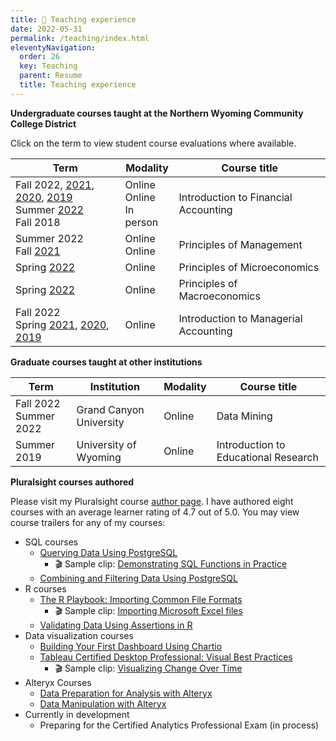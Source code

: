 ```yaml
---
title: 📓 Teaching experience
date: 2022-05-31
permalink: /teaching/index.html
eleventyNavigation:
  order: 26
  key: Teaching
  parent: Resume 
  title: Teaching experience
---
```

**Undergraduate courses taught at the Northern Wyoming Community College District**

Click on the term to view student course evaluations where available.

| Term        | Modality | Course title                           
| ----------- | -------- | ------------------------------------  |
| Fall 2022, [2021](https://drive.google.com/file/d/1INPK3E0OjlcYbZkUvadhlmm6oCdcr4iv/view?usp=sharing), [2020](https://drive.google.com/file/d/1dxM2uvtgHSUzy4k0MennEXKKcjRKPXe0/view?usp=sharing), [2019](https://drive.google.com/file/d/1ZrK2tQbknl-hUngTfAvuXezYiPV2mleA/view?usp=sharing)<br>Summer [2022](https://drive.google.com/file/d/1-57WJ9NsxOaJ2PooNB7QkJFFuoIQvpRG/view?usp=sharing)<br>Fall 2018 | Online<br>Online<br>In person | Introduction to Financial Accounting |
| Summer 2022<br>Fall [2021](https://drive.google.com/file/d/1INsBgMWGE1iM0ktRJ88kG2slTRKUr8NJ/view?usp=sharing) | Online<br>Online | Principles of Management |
| Spring [2022](https://drive.google.com/file/d/1-6_2PZBeNwdtQ_VHa1t-bWMxMr8wjIOH/view?usp=sharing) | Online | Principles of Microeconomics |
| Spring [2022](https://drive.google.com/file/d/1-9S8bpSlNsA3b9fYRQh1knxsKKm8q0kQ/view?usp=sharing) | Online | Principles of Macroeconomics 
| Fall 2022<br>Spring [2021](https://drive.google.com/file/d/1F-rGg4Fw-CYGzFnGWWLUAGKdfSmB1lF6/view?usp=sharing), [2020](https://drive.google.com/file/d/1ZsdKBKR9VUAq4Q3ODBIj4lpt1-LcfxGv/view?usp=sharing), [2019](https://drive.google.com/file/d/1ZicjoyHLbUQqZdn_Rj-4PJhU3fCJ_kiM/view?usp=sharing)   | Online | Introduction to Managerial Accounting |

**Graduate courses taught at other institutions**

| Term        | Institution             | Modality | Course title                          |
| ----------- | ------------------------| -------- | ------------------------------------- |
| Fall 2022<br>Summer 2022 | Grand Canyon University | Online   | Data Mining                           |
| Summer 2019 | University of Wyoming   | Online   | Introduction to Educational Research  |

**Pluralsight courses authored**

Please visit my Pluralsight course [author page](https://www.pluralsight.com/profile/author/jason-browning). I have authored eight courses with an average learner rating of 4.7 out of 5.0.  You may view course trailers for any of my courses:

- SQL courses
    - [Querying Data Using PostgreSQL](https://www.pluralsight.com/library/courses/querying-data-postgresql)
        - 🎬 Sample clip: [Demonstrating SQL Functions in Practice](https://drive.google.com/file/d/1-AgYGg6xxXqTe4fG7fPEzyaPMhh6JKLz/view?usp=sharing)
    - [Combining and Filtering Data Using PostgreSQL](https://www.pluralsight.com/library/courses/combining-filtering-data-postgresql)
- R courses
    - [The R Playbook: Importing Common File Formats](https://www.pluralsight.com/library/courses/importing-common-data-file-formats-r-playbook)
        - 🎬 Sample clip: [Importing Microsoft Excel files](https://drive.google.com/file/d/1-MyOQ-JP_n9yYFwgLx2cXCq_ZcL72H2h/view?usp=sharing)
    - [Validating Data Using Assertions in R](https://www.pluralsight.com/library/courses/validating-data-using-asserts-r)
- Data visualization courses
    - [Building Your First Dashboard Using Chartio](https://www.pluralsight.com/library/courses/build-first-dashboard-chartio)
    - [Tableau Certified Desktop Professional: Visual Best Practices](https://www.pluralsight.com/library/courses/tableau-desktop-certified-professional-visual-best-practices)
        - 🎬 Sample clip: [Visualizing Change Over Time](https://drive.google.com/file/d/1-QD9Wtrq2LtkSasLTG6FSEv2cN9A4JpZ/view?usp=sharing)
- Alteryx Courses
    - [Data Preparation for Analysis with Alteryx](https://www.pluralsight.com/library/courses/data-preparation-analysis-alteryx)
    - [Data Manipulation with Alteryx](https://www.pluralsight.com/library/courses/data-manipulation-alteryx)
- Currently in development
    - Preparing for the Certified Analytics Professional Exam (in process)
